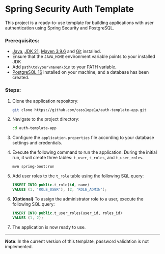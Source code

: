 # Spring Security Auth Template
This project is a ready-to-use template for building applications with user authentication using Spring Security and PostgreSQL.

### Prerequisites:

- [Java](https://www.java.com/), [JDK 21](https://www.oracle.com/java/technologies/downloads/#java21), [Maven 3.9.6](https://maven.apache.org/download.cgi) and [Git](https://git-scm.com/) installed.
- Ensure that the `JAVA_HOME` environment variable points to your installed JDK
- Add `path\to\your\maven\bin` to your PATH variable.
- [PostgreSQL 16](https://www.postgresql.org/download/) installed on your machine, and a database has been created.

### Steps:

1. Clone the application repository:
    ```bash
    git clone https://github.com/cass1ope1a/auth-template-app.git
    ```
2. Navigate to the project directory:
    ```bash
    cd auth-template-app
    ```
3. Configure the `application.properties` file according to your database settings and credentials.

4. Execute the following command to run the application. During the initial run, it will create three tables: `t_user`, `t_roles`, and `t_user_roles`.
    ```bash
    mvn spring-boot:run
    ```

5. Add user roles to the `t_role` table using the following SQL query:
    ```sql
    INSERT INTO public.t_role(id, name)
    VALUES (1, 'ROLE_USER'), (2, 'ROLE_ADMIN');
    ```
6. **(Optional)** To assign the administrator role to a user, execute the following SQL query:
   ```sql
   INSERT INTO public.t_user_roles(user_id, roles_id)
   VALUES (1, 2);
   ```
7. The application is now ready to use.

<hr>

**Note**: In the current version of this template, password validation is not implemented.
